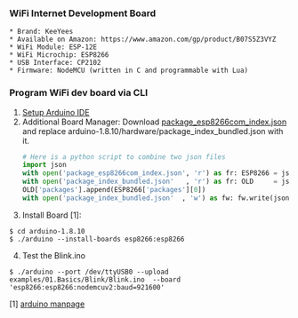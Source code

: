 ### WiFi Internet Development Board
    * Brand: KeeYees
    * Available on Amazon: https://www.amazon.com/gp/product/B07S5Z3VYZ
    * WiFi Module: ESP-12E
    * WiFi Microchip: ESP8266
    * USB Interface: CP2102
    * Firmware: NodeMCU (written in C and programmable with Lua)


### Program WiFi dev board via CLI
1. [Setup Arduino IDE](https://github.com/xg590/IoT/tree/master/Arduino#install-arduino-ide-on-raspbian-os-via-usb) 
2. Additional Board Manager: Download [package_esp8266com_index.json](http://arduino.esp8266.com/stable/package_esp8266com_index.json) and replace arduino-1.8.10/hardware/package_index_bundled.json with it. 
   ```python
   # Here is a python script to combine two json files
   import json
   with open('package_esp8266com_index.json', 'r') as fr: ESP8266 = json.loads(fr.read())
   with open('package_index_bundled.json'   , 'r') as fr: OLD     = json.loads(fr.read())
   OLD['packages'].append(ESP8266['packages'][0])
   with open('package_index_bundled.json'  , 'w') as fw: fw.write(json.dumps(OLD))
   ```
3. Install Board [1]: 
```
$ cd arduino-1.8.10
$ ./arduino --install-boards esp8266:esp8266
```
4. Test the Blink.ino
```
$ ./arduino --port /dev/ttyUSB0 --upload examples/01.Basics/Blink/Blink.ino  --board 'esp8266:esp8266:nodemcuv2:baud=921600'
``` 
[1] [arduino manpage](https://github.com/arduino/Arduino/blob/master/build/shared/manpage.adoc)
